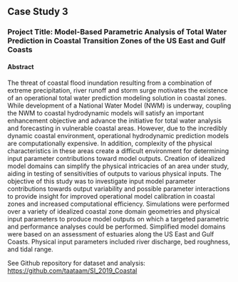 ## Case Study 3

### Project Title: Model-Based Parametric Analysis of Total Water Prediction in Coastal Transition Zones of the US East and Gulf Coasts

#### Abstract
The threat of coastal flood inundation resulting from a combination of extreme precipitation, river runoff and storm surge motivates the existence of an operational total water prediction modeling solution in coastal zones.  While development of a National Water Model (NWM) is underway, coupling the NWM to coastal hydrodynamic models will satisfy an important enhancement objective and advance the initiative for total water analysis and forecasting in vulnerable coastal areas.  However, due to the incredibly dynamic coastal environment, operational hydrodynamic prediction models are computationally expensive.  In addition, complexity of the physical characteristics in these areas create a difficult environment for determining input parameter contributions toward model outputs.  Creation of idealized model domains can simplify the physical intricacies of an area under study, aiding in testing of sensitivities of outputs to various physical inputs.  The objective of this study was to investigate input model parameter contributions towards output variability and possible parameter interactions to provide insight for improved operational model calibration in coastal zones and increased computational efficiency.  Simulations were performed over a variety of idealized coastal zone domain geometries and physical input parameters to produce model outputs on which a targeted parametric and performance analyses could be performed.  Simplified model domains were based on an assessment of estuaries along the US East and Gulf Coasts.  Physical input parameters included river discharge, bed roughness, and tidal range.

See Github repository for dataset and analysis: https://github.com/taataam/SI_2019_Coastal

